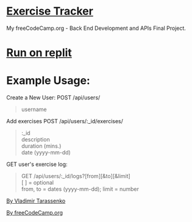 # [Exercise Tracker](https://www.freecodecamp.org/learn/apis-and-microservices/apis-and-microservices-projects/exercise-tracker)

My freeCodeCamp.org - Back End Development and APIs Final Project.

# [Run on replit](https://replit.com/@VladimirTa/Exercise-Tracker)

# Example Usage:
Create a New User:
POST /api/users/  
> username  

Add exercises
POST /api/users/:_id/exercises/  
> :_id  
> description  
> duration (mins.)  
> date (yyyy-mm-dd)  

GET user's exercise log:  
> GET /api/users/:_id/logs?[from][&to][&limit]  
> [ ] = optional  
> from, to = dates (yyyy-mm-dd); limit = number

[By Vladimir Tarassenko](https://www.freecodecamp.org/vladimir_ta/)

[By freeCodeCamp.org](https://www.freecodecamp.org/)
